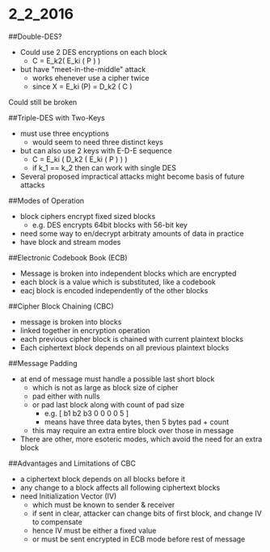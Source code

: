 2_2_2016
========

##Double-DES?

- Could use 2 DES encryptions on each block
	- C = E_k2( E_ki ( P ) )
- but have "meet-in-the-middle" attack
	- works ehenever use a cipher twice
	- since X = E_ki (P) = D_k2 ( C )

Could still be broken

##Triple-DES with Two-Keys

- must use three encyptions
	- would seem to need three distinct keys
- but can also use 2 keys with E-D-E sequence
	- C = E_ki ( D_k2 ( E_ki ( P ) ) )
	-  if k_1 == k_2 then can work with single DES
- Several proposed impractical attacks might become basis of future attacks

##Modes of Operation

- block ciphers encrypt fixed sized blocks
	- e.g. DES encrypts 64bit blocks with 56-bit key
- need some way to en/decrypt arbitraty amounts of data in practice
- have block and stream modes

##Electronic Codebook Book (ECB)

- Message is broken into independent blocks which are encrypted
- each block is a value which is substituted, like a codebook
- eacj block is encoded independently of the other blocks

##Cipher Block Chaining (CBC)

- message is broken into blocks
- linked together in encryption operation
- each previous cipher block is chained with current plaintext blocks
- Each ciphertext block depends on all previous plaintext blocks

##Message Padding

- at end of message must handle a possible last short block
	- which is not as large as block size of cipher
	- pad either with nulls
	- or pad last block along with count of pad size
		- e.g. [ b1 b2 b3 0 0 0 0 5 ]
		- means have three data bytes, then 5 bytes pad + count
	- this may require an extra entire block over those in message
- There are other, more esoteric modes, which avoid the need for an extra block

##Advantages and Limitations of CBC

- a ciphertext block depends on all blocks before it
- any change to a block affects all following ciphertext blocks
- need Initialization Vector (IV)
	- which must be known to sender & receiver
	- if sent in clear, attacker can change bits of first block, and change IV to compensate
	- hence IV must be either a fixed value
	- or must be sent encrypted in ECB mode before rest of message